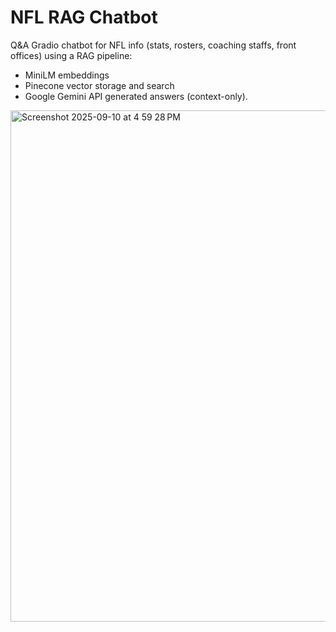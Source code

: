# NFL RAG Chatbot
Q&A Gradio chatbot for NFL info (stats, rosters, coaching staffs, front offices) using a RAG pipeline: 
- MiniLM embeddings
- Pinecone vector storage and search
- Google Gemini API generated answers (context-only).

<img width="1440" height="818" alt="Screenshot 2025-09-10 at 4 59 28 PM" src="https://github.com/user-attachments/assets/bf55ed8e-d699-4347-8336-6df318dcef8c" />

